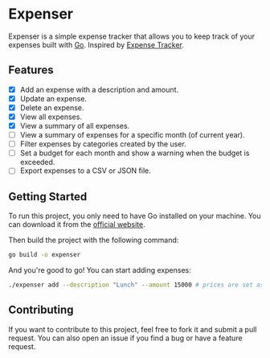 # Expenser

Expenser is a simple expense tracker that allows you to keep track of your expenses built with [Go](https://go.dev). Inspired by [Expense Tracker](https://roadmap.sh/projects/expense-tracker).

## Features

- [x] Add an expense with a description and amount.
- [x] Update an expense.
- [x] Delete an expense.
- [x] View all expenses.
- [x] View a summary of all expenses.
- [ ] View a summary of expenses for a specific month (of current year).
- [ ] Filter expenses by categories created by the user.
- [ ] Set a budget for each month and show a warning when the budget is exceeded.
- [ ] Export expenses to a CSV or JSON file.

## Getting Started

To run this project, you only need to have Go installed on your machine. You can download it from the [official website](https://go.dev/dl/).

Then build the project with the following command:

```bash
go build -o expenser
```

And you're good to go! You can start adding expenses:

```bash
./expenser add --description "Lunch" --amount 15000 # prices are set as int because it's more intended for colombian🇨🇴 pesos than dollars
```

## Contributing

If you want to contribute to this project, feel free to fork it and submit a pull request. You can also open an issue if you find a bug or have a feature request.